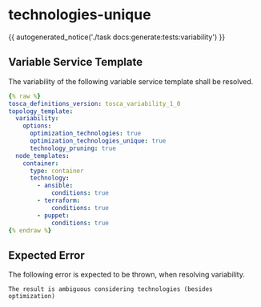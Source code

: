 # technologies-unique

{{ autogenerated_notice('./task docs:generate:tests:variability') }}


## Variable Service Template

The variability of the following variable service template shall be resolved.

```yaml linenums="1"
{% raw %}
tosca_definitions_version: tosca_variability_1_0
topology_template:
  variability:
    options:
      optimization_technologies: true
      optimization_technologies_unique: true
      technology_pruning: true
  node_templates:
    container:
      type: container
      technology:
        - ansible:
            conditions: true
        - terraform:
            conditions: true
        - puppet:
            conditions: true
{% endraw %}
```





## Expected Error

The following error is expected to be thrown, when resolving variability.

```text linenums="1"
The result is ambiguous considering technologies (besides optimization)
```
